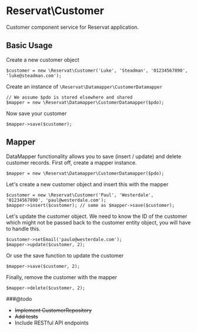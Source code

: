 # Reservat\Customer

Customer component service for Reservat application.

## Basic Usage

Create a new customer object

```
$customer = new \Reservat\Customer('Luke', 'Steadman', '01234567890', 'luke@steadman.com');
```

Create an instance of `\Reservat\Datamapper\CustomerDatamapper`

```
// We assume $pdo is stored elsewhere and shared
$mapper = new \Reservat\Datamapper\CustomerDatamapper($pdo);
```

Now save your customer

```
$mapper->save($customer);
```

## Mapper

DataMapper functionality allows you to save (insert / update) and delete customer records. First off, create a mapper instance.

```
$mapper = new \Reservat\Datamapper\CustomerDatamapper($pdo);
```

Let's create a new customer object and insert this with the mapper

```
$customer = new \Reservat\Customer('Paul', 'Westerdale', '01234567890', 'paul@westerdale.com');
$mapper->insert($customer); // same as $mapper->save($customer);
```

Let's update the customer object. We need to know the ID of the customer which might not be passed back to the customer
entity object, you will have to handle this.

```
$customer->setEmail('paulo@westerdale.com');
$mapper->update($customer, 2);
```

Or use the save function to update the customer

```
$mapper->save($customer, 2);
```

Finally, remove the customer with the mapper

```
$mapper->delete($customer, 2);
```

###@todo

- <del>Implement CustomerRepository</del>
- <del>Add tests</del>
- Include RESTful API endpoints
